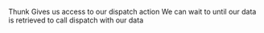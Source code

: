Thunk
  Gives us access to our dispatch action
  We can wait to until our data is retrieved to call dispatch with
  our data
